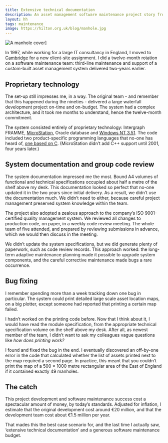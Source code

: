 ```yaml
---
title: Extensive technical documentation
description: An asset management software maintenance project story from 1997
layout: hh
tags: maintenance
image: https://hilton.org.uk/blog/manhole.jpg
---
```


<!--
1. 1997, working for a large IT consultancy in Cambridge, 12 months' maintenance.
2. Original project delivered large waterfall development on-time and on-budget.
3. Proprietary technology: FRAMME, MicroStation, Oracle DB and Windows NT 3.51.
4. Bound A4 volumes of functional and technical specifications on the shelf.
5. We didn't use the documentation much: a backup.
6. Quality management system: group code review on paper, much paperwork.
7. A week investigating the off-by-one printing error: 49 manholes in 500×1000 m.
8. This success cost a spectacular amount of money: €20 million + €1.5 million/year.
-->

![A manhole cover](manhole.jpg)]

In 1997, while working for a large IT consultancy in England, I moved to 
[Cambridge](https://en.wikipedia.org/wiki/Cambridge) for a new client-site assignment.
I did a twelve-month rotation on a software maintenance team: third-line maintenance and support of a custom-built asset management system delivered two-years earlier.

## Proprietary technology

The set-up still impresses me, in a way.
The original team - and remember that this happened during the nineties - delivered a large waterfall development project on-time and on-budget.
The system had a complex architecture, and it took me months to understand, hence the twelve-month commitment.

The system consisted entirely of proprietary technology: Intergraph FRAMME, 
[MicroStation](https://en.wikipedia.org/wiki/MicroStation), Oracle database and 
[Windows NT 3.51](https://en.wikipedia.org/wiki/Windows_NT_3.51).
The code included two product-specific programming languages that no-one has heard of, 
[one based on C](http://www.la-solutions.co.uk/content/V8/MDL/MdlDevelopmentEnvironment.htm).
(MicroStation didn’t add C++ support until 2001, four years later.)

## System documentation and group code review

The system documentation impressed me the most.
Bound A4 volumes of functional and technical specifications occupied about half a metre of the shelf above my desk.
This documentation looked so perfect that no-one updated it in the two years since initial delivery.
As a result, we didn’t use the documentation much.
We didn’t need to either, because careful project management preserved system knowledge within the team.

The project also adopted a zealous approach to the company’s ISO 9001-certified quality management system.
We reviewed all changes to production code, on paper, in a weekly code review meeting.
The whole team of five attended, and prepared by reviewing submissions in advance, which we would then discuss in the meeting.

We didn’t update the system specifications, but we did generate plenty of paperwork, such as code review records.
This approach worked: the long-term adaptive maintenance planning made it possible to upgrade system components, and the careful corrective maintenance made bugs a rare occurrence.

## Bug fixing

I remember spending more than a week tracking down one bug in particular.
The system could print detailed large scale asset location maps, on a big plotter, except someone had reported that printing a certain map failed.

I hadn’t worked on the printing code before.
Now that I think about it, I would have read the module specification, from the appropriate technical specification volume on the shelf above my desk.
After all, as newest member of the team, I didn’t want to ask my colleagues vague questions like _how does printing work?_

I found and fixed the bug in the end.
I eventually discovered an off-by-one error in the code that calculated whether the list of assets printed next to the map required a second page.
In practice, this meant that you couldn’t print the map of a 500 × 1000 metre rectangular area of the East of England if it contained exactly 49 manholes.

## The catch

This project development and software maintenance success cost a spectacular amount of money, by today’s standards.
Adjusted for inflation, I estimate that the original development cost around €20 million, and that the development team cost about €1.5 million per year.

That mades this the best case scenario for, and the last time I actually saw, ‘extensive technical documentation’ and a generous software maintenance budget.
